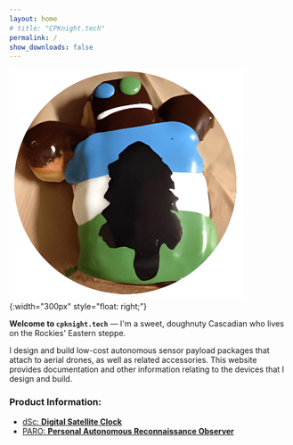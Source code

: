 ```yaml
---
layout: home
# title: "CPKnight.tech"
permalink: /
show_downloads: false
---
```


![cpknight.tech logo](/logo-cpknight-website.png){:width="300px" style="float: right;"}

**Welcome to `cpknight.tech`** &mdash; I'm a sweet, doughnuty Cascadian who lives on the Rockies' Eastern steppe. 

I design and build low-cost autonomous sensor payload packages that attach to aerial drones, as well as related accessories. This website provides documentation and other information relating to the devices that I design and build.

### Product Information:

- [dSc: **Digital Satellite Clock**](digital-satellite-clock/)
- [PARO: **Personal Autonomous Reconnaissance Observer**](personal-autonomous-reconnaissance-observer/)

